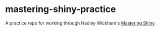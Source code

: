 # mastering-shiny-practice
A practice repo for working through Hadley Wickham's [Mastering Shiny](https://mastering-shiny.org/)
